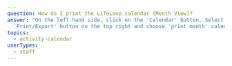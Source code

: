 ```yaml
---
question: How do I print the LifeLoop calendar (Month View)?
answer: "On the left-hand side, click on the 'Calendar' button. Select the
  'Print/Export' button on the top right and choose 'print month' calendar. "
topics:
  - activity-calendar
userTypes:
  - staff
---
```

